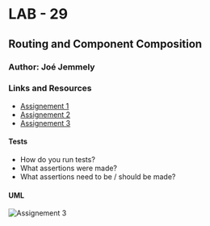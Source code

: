 # LAB - 29

## Routing and Component Composition

### Author: Joé Jemmely

### Links and Resources
* [Assignement 1](https://codesandbox.io/s/lab-29-1-fei5y)
* [Assignement 2](https://codesandbox.io/s/lab-29-2-41snh)
* [Assignement 3](https://codesandbox.io/s/lab-29-3-kb7oz)
  
#### Tests
* How do you run tests?
* What assertions were made?
* What assertions need to be / should be made?

#### UML
![Assignement 3](https://www.plantuml.com/plantuml/png/0/ZLBBQiCm4BphAuHxQHkIIsy6buH0Ru52lq2njx6ej2kqQqef_VVAaX_D8L2TDCFkp6XNUnOJPV1EAR7YG1-OxGN10uf-KgfrXbcVZ4NzhNvcV0WXGPrEqoG1WQR9w4wtDA3KEFWpn8aAGC51RM8qNnF5uA0Lw5uXCc7D4YrU9ZqFqbF7a-AcDzWvUA7exnyAmprzbiQPAJL7HmmdwenB_19rx5ooXaY1bwobBTRl0xPY2UUyaNoGVuHw6yxUob-px3wvtV9ROruRtp0vEjj-58-yXUtsSHo_6bSmtiVtBI3Bfi8SexeIgFHkzxnowwYgB9VE7h1B7-4N "Assignement 3")
